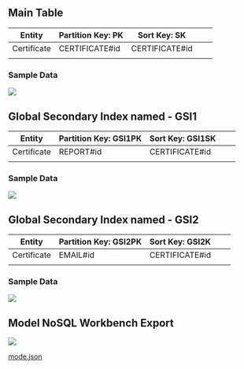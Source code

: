 ## Main Table

| Entity      | Partition Key: PK | Sort Key: SK   |   |   |
|-------------|-------------------|----------------|---|---|
| Certificate | CERTIFICATE#id    | CERTIFICATE#id |   |   |
|             |                   |                |   |   |

### Sample Data

![](https://github.com/malaquiasdev/ekoa-certificate-generator/blob/main/doc/dynamodb/sample/certificate.png?raw=true)

## Global Secondary Index named - GSI1

| Entity      | Partition Key: GSI1PK | Sort Key: GSI1SK   |   |   |
|-------------|-------------------|----------------|---|---|
| Certificate | REPORT#id    | CERTIFICATE#id |   |   |
|             |                   |                |   |   |

### Sample Data

![](https://github.com/malaquiasdev/ekoa-certificate-generator/blob/main/doc/dynamodb/sample/GSI_certificate_GS1PK.png?raw=true)

## Global Secondary Index named - GSI2

| Entity      | Partition Key: GSI2PK | Sort Key: GSI2K   |   |   |
|-------------|-------------------|----------------|---|---|
| Certificate | EMAIL#id    | CERTIFICATE#id |   |   |
|             |                   |                |   |   |

### Sample Data

![](https://github.com/malaquiasdev/ekoa-certificate-generator/blob/main/doc/dynamodb/sample/GSI_certificate_GS2PK.png?raw=true)

## Model NoSQL Workbench Export

![](https://github.com/malaquiasdev/ekoa-certificate-generator/blob/main/doc/dynamodb/model.png?raw=true)

[mode.json](https://github.com/malaquiasdev/ekoa-certificate-generator/blob/main/doc/dynamodb/model.json)